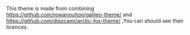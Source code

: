 This theme is made from combining https://github.com/rowanoulton/galileo-theme/ and https://github.com/diezcami/arctic-fox-theme/ ,You can should see their licences.
